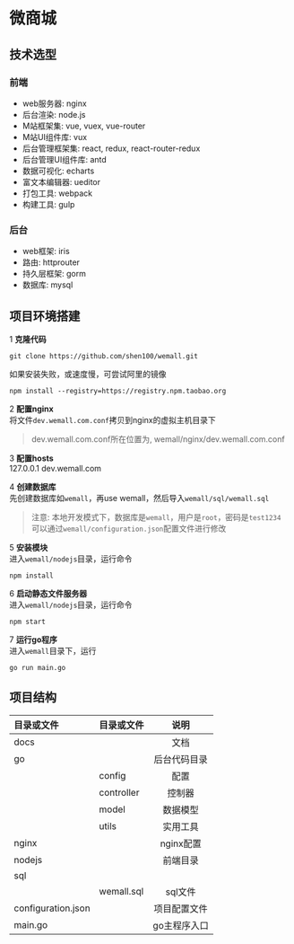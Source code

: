 # 微商城

## 技术选型
### 前端
* web服务器: nginx
* 后台渲染: node.js
* M站框架集: vue, vuex, vue-router
* M站UI组件库: vux
* 后台管理框架集: react, redux, react-router-redux
* 后台管理UI组件库: antd
* 数据可视化: echarts
* 富文本编辑器: ueditor
* 打包工具: webpack
* 构建工具: gulp  

### 后台
* web框架: iris
* 路由: httprouter
* 持久层框架: gorm
* 数据库: mysql  

## 项目环境搭建
1 **克隆代码**

```
git clone https://github.com/shen100/wemall.git
``` 

如果安装失败，或速度慢，可尝试阿里的镜像

```
npm install --registry=https://registry.npm.taobao.org
```

2 **配置nginx**  
将文件`dev.wemall.com.conf`拷贝到nginx的虚拟主机目录下  
>dev.wemall.com.conf所在位置为, wemall/nginx/dev.wemall.com.conf

3 **配置hosts**    
127.0.0.1 dev.wemall.com  
 
4 **创建数据库**  
先创建数据库如`wemall`，再use wemall，然后导入`wemall/sql/wemall.sql` 
>注意: 本地开发模式下，数据库是`wemall`，用户是`root`，密码是`test1234`  
>可以通过`wemall/configuration.json`配置文件进行修改  

5 **安装模块**  
进入`wemall/nodejs`目录，运行命令
  
```
npm install
``` 
  
6 **启动静态文件服务器**  
进入`wemall/nodejs`目录，运行命令

```
npm start
```

7 **运行go程序**  
进入`wemall`目录下，运行

```
go run main.go
```

## 项目结构
| 目录或文件     |目录或文件| 说明     |  
|:--------|:--------|:-------:|
| docs     |                        |  文档|
| go       |                        |  后台代码目录|
|          | config                 |  配置|
|          | controller             |  控制器|
|          | model                  |  数据模型|
|          | utils                  |  实用工具|
| nginx    |                        |  nginx配置|
| nodejs   |                        |  前端目录|
| sql      |                        |           |
|          | wemall.sql             | sql文件    |
| configuration.json  |             | 项目配置文件 |
| main.go  |                        | go主程序入口|



